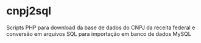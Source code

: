 # cnpj2sql
Scripts PHP para download da base de dados do CNPJ da receita federal e conversão em arquivos SQL para importação em banco de dados MySQL
